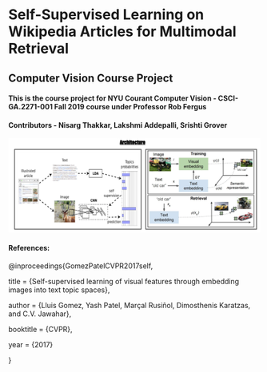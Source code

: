 # Self-Supervised Learning on Wikipedia Articles for Multimodal Retrieval

## Computer Vision Course Project
#### This is the course project for NYU Courant Computer Vision - CSCI-GA.2271-001 Fall 2019 course under Professor Rob Fergus

#### Contributors - Nisarg Thakkar, Lakshmi Addepalli, Srishti Grover

![Screenshot](Architecture.png)

#### References:
@inproceedings{GomezPatelCVPR2017self,

  title     = {Self-supervised learning of visual features through embedding images into text topic spaces},
  
  author    = {Lluis Gomez, Yash Patel, Marçal Rusiñol, Dimosthenis Karatzas, and C.V. Jawahar},
  
  booktitle = {CVPR},
  
  year      = {2017}
  
}

